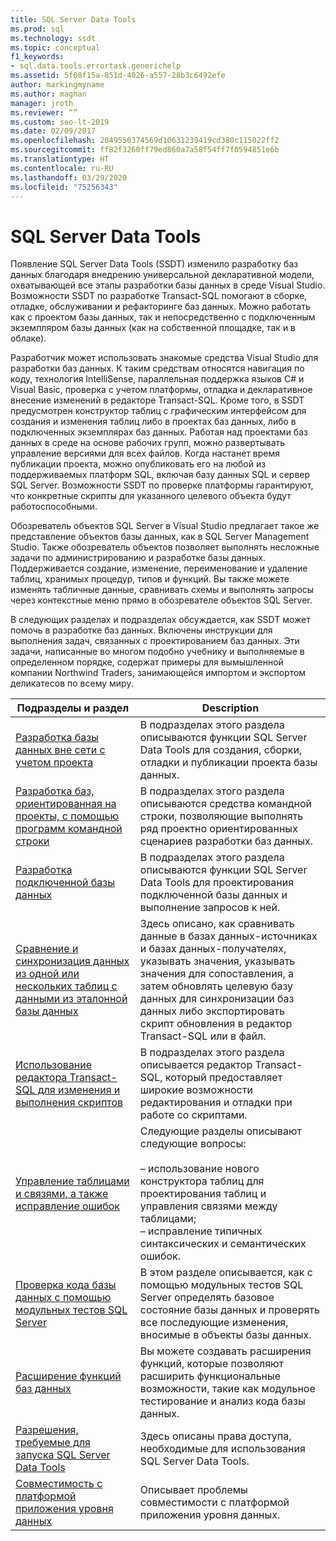 ```yaml
---
title: SQL Server Data Tools
ms.prod: sql
ms.technology: ssdt
ms.topic: conceptual
f1_keywords:
- sql.data.tools.errortask.generichelp
ms.assetid: 5f08f15a-851d-4026-a557-28b3c6492efe
author: markingmyname
ms.author: maghan
manager: jroth
ms.reviewer: “”
ms.custom: seo-lt-2019
ms.date: 02/09/2017
ms.openlocfilehash: 2049550374569d10631239419cd380c115022ff2
ms.sourcegitcommit: ff82f3260ff79ed860a7a58f54ff7f0594851e6b
ms.translationtype: HT
ms.contentlocale: ru-RU
ms.lasthandoff: 03/29/2020
ms.locfileid: "75256343"
---
```

# <a name="sql-server-data-tools"></a>SQL Server Data Tools

Появление SQL Server Data Tools (SSDT) изменило разработку баз данных благодаря внедрению универсальной декларативной модели, охватывающей все этапы разработки базы данных в среде Visual Studio. Возможности SSDT по разработке Transact\-SQL помогают в сборке, отладке, обслуживании и рефакторинге баз данных. Можно работать как с проектом базы данных, так и непосредственно с подключенным экземпляром базы данных (как на собственной площадке, так и в облаке).  
  
Разработчик может использовать знакомые средства Visual Studio для разработки баз данных. К таким средствам относятся навигация по коду, технология IntelliSense, параллельная поддержка языков C# и Visual Basic, проверка с учетом платформы, отладка и декларативное внесение изменений в редакторе Transact\-SQL. Кроме того, в SSDT предусмотрен конструктор таблиц с графическим интерфейсом для создания и изменения таблиц либо в проектах баз данных, либо в подключенных экземплярах баз данных. Работая над проектами баз данных в среде на основе рабочих групп, можно развертывать управление версиями для всех файлов. Когда настанет время публикации проекта, можно опубликовать его на любой из поддерживаемых платформ SQL, включая базу данных SQL и сервер SQL Server. Возможности SSDT по проверке платформы гарантируют, что конкретные скрипты для указанного целевого объекта будут работоспособными.  
  
Обозреватель объектов SQL Server в Visual Studio предлагает такое же представление объектов базы данных, как в SQL Server Management Studio. Также обозреватель объектов позволяет выполнять несложные задачи по администрированию и разработке базы данных. Поддерживается создание, изменение, переименование и удаление таблиц, хранимых процедур, типов и функций. Вы также можете изменять табличные данные, сравнивать схемы и выполнять запросы через контекстные меню прямо в обозревателе объектов SQL Server.  
  
В следующих разделах и подразделах обсуждается, как SSDT может помочь в разработке баз данных. Включены инструкции для выполнения задач, связанных с проектированием баз данных. Эти задачи, написанные во многом подобно учебнику и выполняемые в определенном порядке, содержат примеры для вымышленной компании Northwind Traders, занимающейся импортом и экспортом деликатесов по всему миру.  
  
|Подразделы и раздел|Description|  
|-------------------|---------------|  
|[Разработка базы данных вне сети с учетом проекта](../ssdt/project-oriented-offline-database-development.md)|В подразделах этого раздела описываются функции SQL Server Data Tools для создания, сборки, отладки и публикации проекта базы данных.|  
|[Разработка баз, ориентированная на проекты, с помощью программ командной строки](../ssdt/project-oriented-database-development-using-command-line-tools.md)|В подразделах этого раздела описываются средства командной строки, позволяющие выполнять ряд проектно ориентированных сценариев разработки баз данных.|  
|[Разработка подключенной базы данных](../ssdt/connected-database-development.md)|В подразделах этого раздела описываются функции SQL Server Data Tools для проектирования подключенной базы данных и выполнение запросов к ней.|  
|[Сравнение и синхронизация данных из одной или нескольких таблиц с данными из эталонной базы данных](../ssdt/compare-and-synchronize-data-in-tables-with-data-in-reference-database.md)|Здесь описано, как сравнивать данные в базах данных-источниках и базах данных-получателях, указывать значения, указывать значения для сопоставления, а затем обновлять целевую базу данных для синхронизации баз данных либо экспортировать скрипт обновления в редактор Transact\-SQL или в файл.|  
|[Использование редактора Transact-SQL для изменения и выполнения скриптов](../ssdt/use-transact-sql-editor-to-edit-and-execute-scripts.md)|В подразделах этого раздела описывается редактор Transact\-SQL, который предоставляет широкие возможности редактирования и отладки при работе со скриптами.|  
|[Управление таблицами и связями, а также исправление ошибок](../ssdt/manage-tables-relationships-and-fix-errors.md)|Следующие разделы описывают следующие вопросы:<br /><br />– использование нового конструктора таблиц для проектирования таблиц и управления связями между таблицами;<br />– исправление типичных синтаксических и семантических ошибок.|  
|[Проверка кода базы данных с помощью модульных тестов SQL Server](../ssdt/verifying-database-code-by-using-sql-server-unit-tests.md)|В этом разделе описывается, как с помощью модульных тестов SQL Server определять базовое состояние базы данных и проверять все последующие изменения, вносимые в объекты базы данных.|  
|[Расширение функций баз данных](../ssdt/extending-the-database-features.md)|Вы можете создавать расширения функций, которые позволяют расширить функциональные возможности, такие как модульное тестирование и анализ кода базы данных.|  
|[Разрешения, требуемые для запуска SQL Server Data Tools](../ssdt/required-permissions-for-sql-server-data-tools.md)|Здесь описаны права доступа, необходимые для использования SQL Server Data Tools.|  
|[Совместимость с платформой приложения уровня данных](../ssdt/dac-framework-compatibility.md)|Описывает проблемы совместимости с платформой приложения уровня данных.|  
  

  
